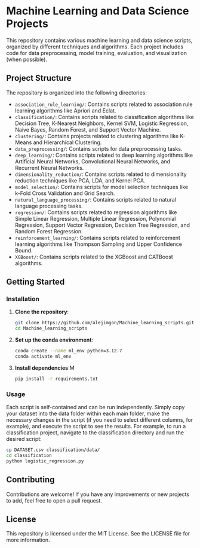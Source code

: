 # Machine Learning and Data Science Projects

This repository contains various machine learning and data science scripts, organized by different techniques and algorithms. Each project includes code for data preprocessing, model training, evaluation, and visualization (when possible).

## Project Structure

The repository is organized into the following directories:

- `association_rule_learning/`: Contains scripts related to association rule learning algorithms like Apriori and Eclat.
- `classification/`: Contains scripts related to classification algorithms like Decision Tree, K-Nearest Neighbors, Kernel SVM, Logistic Regression, Naive Bayes, Random Forest, and Support Vector Machine.
- `clustering/`: Contains projects related to clustering algorithms like K-Means and Hierarchical Clustering.
- `data_preprocessing/`: Contains scripts for data preprocessing tasks.
- `deep_learning/`: Contains scripts related to deep learning algorithms like Artificial Neural Networks, Convolutional Neural Networks, and Recurrent Neural Networks.
- `dimensionality_reduction/`: Contains scripts related to dimensionality reduction techniques like PCA, LDA, and Kernel PCA.
- `model_selection/`: Contains scripts for model selection techniques like k-Fold Cross Validation and Grid Search.
- `natural_language_processing/`: Contains scripts related to natural language processing tasks.
- `regression/`: Contains scripts related to regression algorithms like Simple Linear Regression, Multiple Linear Regression, Polynomial Regression, Support Vector Regression, Decision Tree Regression, and Random Forest Regression.
- `reinforcement_learning/`: Contains scripts related to reinforcement learning algorithms like Thompson Sampling and Upper Confidence Bound.
- `XGBoost/`: Contains scripts related to the XGBoost and CATBoost algorithms.

## Getting Started

### Installation
1. **Clone the repository**:
    ```sh
    git clone https://github.com/alejimgon/Machine_learning_scripts.git
    cd Machine_learning_scripts
    ```

2. **Set up the conda environment**:
    ```sh
    conda create --name ml_env python=3.12.7
    conda activate ml_env
    ```

3. **Install dependencies**:M
    ```sh
    pip install -r requirements.txt
    ```

### Usage

Each script is self-contained and can be run independently. Simply copy your dataset into the data folder within each main folder, make the necessary changes in the script (if you need to select different columns, for example), and execute the script to see the results. For example, to run a classification project, navigate to the classification directory and run the desired script:

```sh
cp DATASET.csv classification/data/
cd classification
python logistic_regression.py
```

## Contributing

Contributions are welcome! If you have any improvements or new projects to add, feel free to open a pull request.

## License

This repository is licensed under the MIT License. See the LICENSE file for more information.
